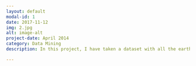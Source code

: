 ```yaml
---
layout: default
modal-id: 1
date: 2017-11-12
img: 2.jpg
alt: image-alt
project-date: April 2014
category: Data Mining
description: In this project, I have taken a dataset with all the earthquake occured details and then implemented the data mining algorithms like decision tree, k-means clustering, Naive base classification and Random Forest algorithm. And later from the outputs I calculate OOB error perdiction and prediction accuracy.

---
```

